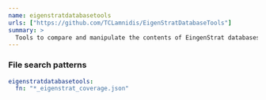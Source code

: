 ```yaml
---
name: eigenstratdatabasetools
urls: ["https://github.com/TCLamnidis/EigenStratDatabaseTools"]
summary: >
  Tools to compare and manipulate the contents of EingenStrat databases, and to calculate SNP coverage statistics in such databases
---
```


<!--
~~~~~ DO NOT EDIT ~~~~~
This file is autogenerated from the MultiQC module python docstring.
Do not edit the markdown, it will be overwritten.

File path for the source of this content: multiqc/modules/eigenstratdatabasetools/eigenstratdatabasetools.py
~~~~~~~~~~~~~~~~~~~~~~~
-->

### File search patterns

```yaml
eigenstratdatabasetools:
  fn: "*_eigenstrat_coverage.json"
```
